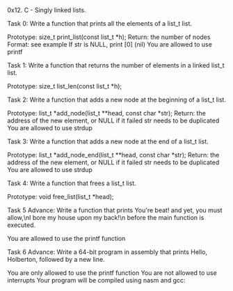 0x12. C - Singly linked lists.

Task 0: Write a function that prints all the elements of a list_t list.

Prototype: size_t print_list(const list_t *h);
Return: the number of nodes
Format: see example
If str is NULL, print [0] (nil)
You are allowed to use printf


Task 1: Write a function that returns the number of elements in a linked list_t list.

Prototype: size_t list_len(const list_t *h);

Task 2: Write a function that adds a new node at the beginning of a list_t list.

Prototype: list_t *add_node(list_t **head, const char *str);
Return: the address of the new element, or NULL if it failed
str needs to be duplicated
You are allowed to use strdup

Task 3: Write a function that adds a new node at the end of a list_t list.

Prototype: list_t *add_node_end(list_t **head, const char *str);
Return: the address of the new element, or NULL if it failed
str needs to be duplicated
You are allowed to use strdup

Task 4: Write a function that frees a list_t list.

Prototype: void free_list(list_t *head);


Task 5 Advance: Write a function that prints You're beat! and yet, you must allow,\nI bore my house upon my back!\n before the main function is executed.

You are allowed to use the printf function

Task 6 Advance: Write a 64-bit program in assembly that prints Hello, Holberton, followed by a new line.

You are only allowed to use the printf function
You are not allowed to use interrupts
Your program will be compiled using nasm and gcc:

